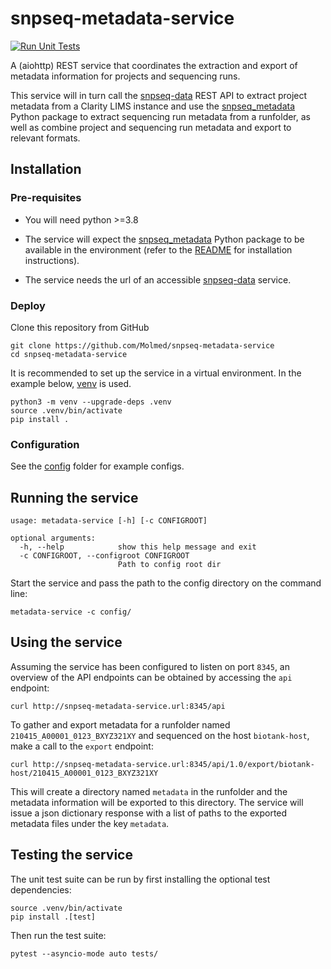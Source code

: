 # snpseq-metadata-service

[![Run Unit Tests](../../actions/workflows/tests.yml/badge.svg?branch=add_readme&event=push)](../../actions/workflows/tests.yml)

A (aiohttp) REST service that coordinates the extraction and export of metadata information for projects and sequencing
runs.

This service will in turn call the [snpseq-data](https://gitlab.snpseq.medsci.uu.se/shared/snpseq-data) REST API to
extract project metadata from a Clarity LIMS instance and use the
[snpseq_metadata](https://github.com/Molmed/snpseq_metadata) Python package to extract sequencing run metadata from a
runfolder, as well as combine project and sequencing run metadata and export to relevant formats.

## Installation

### Pre-requisites

- You will need python >=3.8

- The service will expect the [snpseq_metadata](https://github.com/Molmed/snpseq_metadata) Python package to be
available in the environment (refer to the
[README](https://github.com/Molmed/snpseq_metadata/blob/main/README.md#installation) for installation instructions).

- The service needs the url of an accessible [snpseq-data](https://gitlab.snpseq.medsci.uu.se/shared/snpseq-data)
service.

### Deploy

Clone this repository from GitHub
```
git clone https://github.com/Molmed/snpseq-metadata-service
cd snpseq-metadata-service
```
It is recommended to set up the service in a virtual environment. In the example below,
[venv](https://docs.python.org/3/library/venv.html) is used.
```
python3 -m venv --upgrade-deps .venv
source .venv/bin/activate
pip install .
```

### Configuration

See the [config](config/) folder for example configs.

## Running the service
```
usage: metadata-service [-h] [-c CONFIGROOT]

optional arguments:
  -h, --help            show this help message and exit
  -c CONFIGROOT, --configroot CONFIGROOT
                        Path to config root dir

```
Start the service and pass the path to the config directory on the command line:
```
metadata-service -c config/
```

## Using the service

Assuming the service has been configured to listen on port `8345`, an overview of the API endpoints can be obtained by
accessing the `api` endpoint:
```
curl http://snpseq-metadata-service.url:8345/api
```

To gather and export metadata for a runfolder named `210415_A00001_0123_BXYZ321XY` and sequenced on the host
`biotank-host`, make a call to the `export` endpoint:
```
curl http://snpseq-metadata-service.url:8345/api/1.0/export/biotank-host/210415_A00001_0123_BXYZ321XY
```
This will create a directory named `metadata` in the runfolder and the metadata information will be exported to this
directory. The service will issue a json dictionary response with a list of paths to the exported metadata files under the key
`metadata`.

## Testing the service

The unit test suite can be run by first installing the optional test dependencies:
```
source .venv/bin/activate
pip install .[test]
```
Then run the test suite:
```
pytest --asyncio-mode auto tests/
```
